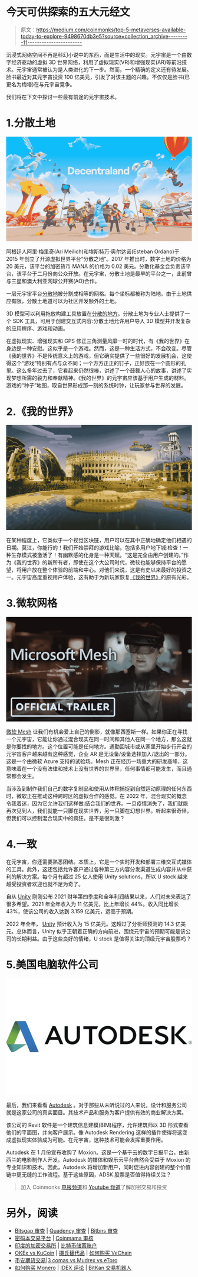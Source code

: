 # 今天可供探索的五大元经文

> 原文：<https://medium.com/coinmonks/top-5-metaverses-available-today-to-explore-9498670db3e5?source=collection_archive---------11----------------------->

沉浸式网络空间不再是科幻小说中的东西，而是生活中的现实。元宇宙是一个由数字经济驱动的虚拟 3D 世界网络，利用了虚拟现实(VR)和增强现实(AR)等前沿技术。元宇宙通常被认为是人类进化的下一步。然而，一个精确的定义还有待发展。脸书最近对其元宇宙投资 100 亿美元，引发了对该主题的兴趣。不仅仅是脸书(已更名为梅塔)在与元宇宙竞争。

我们将在下文中探讨一些最有前途的元宇宙技术。

# 1.分散土地

![](img/58120de11969fc4887c0727a54969237.png)

阿根廷人阿里·梅里奇(Ari Meilich)和埃斯特万·奥尔达诺(Esteban Ordano)于 2015 年创立了开源虚拟世界平台“分散之地”。2017 年推出时，数字土地的价格为 20 美元，该平台的加密货币 MANA 的价格为 0.02 美元。分散化基金会负责该平台，该平台于二月份向公众开放。在元宇宙，分散土地是最早的平台之一，此前曾与三星和澳大利亚网球公开赛(AO)合作。

一层元宇宙平台[分散地](https://decentraland.org/)被分割成相等的网格。每个坐标都被称为陆地。由于土地供应有限，分散土地道可以为社区开发额外的土地。

3D 模型可以利用拖放构建工具放置在[分散的地方](https://decentraland.org/)。分散土地为专业人士提供了一个 SDK 工具，可用于创建交互式内容:分散土地允许用户导入 3D 模型并开发复杂的应用程序、游戏和动画。

在虚拟现实、增强现实和 GPS 修正三角测量风靡一时的时代，有《我的世界》在身边是一种安慰。这似乎是一个游戏。然而，这是一种生活方式，不会改变。尽管《我的世界》不是传统意义上的游戏，但它确实提供了一些很好的发展机会，这使得这个“游戏”特别有点与众不同；一个方方正正的钉子，正好嵌在一个圆形的孔里。这么多年过去了，它看起来仍然很棒，讲述了一个鼓舞人心的故事，讲述了实现梦想所需的毅力和奉献精神。《我的世界》的元宇宙应该基于用户生成的材料。游戏的“种子”地图，取自世界形成那一刻的系统时钟，让玩家参与世界的发展。

# 2.《我的世界》

![](img/2a6dba3e78e08358bb675f8d0390fb11.png)

在某种程度上，它类似于一个视觉区块链，用户可以在其中正确地确定他们相遇的日期。莫江，你能行的！我们开始崇拜的游戏比喻，包括多用户地下城:检查！一种生存模式被激活了！有幽默感的化身是一种天赋。“这是完全由用户创建的。”作为《我的世界》的新所有者，即使在这个大公司时代，微软也能够保持平台的愿望，将用户放在整个体验的前端和中心。对他们来说，这是有史以来最好的投资之一。元宇宙高度重视用户体验，这有助于为新玩家恢复[《我的世界》](https://www.minecraft.net/)的原有光彩。

# 3.微软网格

![](img/83ced0dc305d3f75f520e3cfb84c7aa1.png)

[微软 Mesh](https://www.microsoft.com/en-us/mesh) 让我们有机会爱上自己的倒影，就像那西塞斯一样。如果你正在寻找一个元宇宙，它能让你通过混合现实在同一时间和其他人在同一个地方，那么这就是你要找的地方。这个位置可能是任何地方。通勤回城市或从家里开始步行开会的元宇宙客户越来越有这种感觉，企业 AR 是无设备/设备选择加入/退出的一部分。这是一个由微软 Azure 支持的试验场。Mesh 正在经历一场重大的研发高峰，这意味着在一个没有法律和技术上没有世界的世界里，任何事情都可能发生，而且通常都会发生。

当涉及到制作我们自己的数字复制品和使用从体积捕捉到自然运动原理的任何东西时，微软正在推动这种跨时区的虚拟合作的感觉。在 2022 年，混合现实的概念令我着迷，因为它允许我们这样做:结合我们的世界。一旦疫情消失了，我们就能再次见到人，我们就能一只脚在现实世界，另一只脚在幻想世界。听起来很奇怪，但我们可以控制混合现实中的疯狂。是不是很刺激？

# 4.一致

在元宇宙，你还需要熟悉团结。本质上，它是一个实时开发和部署三维交互式媒体的工具。此外，这还包括允许客户通过各种第三方内容分发渠道生成内容并从中获利的解决方案。每个月有超过 25 亿人使用 Unity solutions，所以 U stock 越来越受投资者欢迎也就不足为奇了。

自从 [Unity](https://unity.com/) 刚刚公布 2021 财年第四季度和全年利润结果以来，人们对未来表达了很多希望。2021 年全年收入为 11 亿美元，比上年增长 44%。收入同比增长 43%，使该公司的收入达到 3.159 亿美元，远高于预期。

2022 年全年， [Unity](https://unity.com/) 预计收入为 15 亿美元。这超过了分析师预测的 14.3 亿美元。总体而言，Unity 似乎正朝着正确的方向前进，围绕元宇宙的预期可能是该公司的长期利益。由于这些良好的情绪，U stock 是值得关注的顶级元宇宙股票吗？

# 5.美国电脑软件公司

![](img/b69e13da327f7372f555e0a70a5ddf95.png)

最后，我们来看看 [Autodesk](https://www.autodesk.ae/) 。对于那些从未听说过的人来说，设计和服务公司就是这家公司的真实面目。其技术产品和服务为客户提供有效的商业解决方案。

该公司的 Revit 软件是一个建筑信息建模(BIM)程序，允许建筑师以 3D 形式查看他们的平面图，并向客户展示。像 Autodesk Rendering 这样的插件使得将这变成虚拟现实体验成为可能。在元宇宙，这种技术可能会发挥重要作用。

Autodesk 在 1 月份宣布收购了 Moxion。这是一个基于云的数字日报平台，由新西兰的电影制作人开发。Autodesk 的媒体和娱乐云平台自然会受益于 Moxion 的专业知识和技术。因此，Autodesk 将增加新用户，同时促进内容创建的整个价值链中更无缝的工作流程。基于这些原因，ADSK 股票是否值得持续关注？

> 加入 Coinmonks [电报频道](https://t.me/coincodecap)和 [Youtube 频道](https://www.youtube.com/c/coinmonks/videos)了解加密交易和投资

# 另外，阅读

*   [Bitsgap 审查](/coinmonks/bitsgap-review-a-crypto-trading-bot-that-makes-easy-money-a5d88a336df2) | [Quadency 审查](/coinmonks/quadency-review-a-crypto-trading-automation-platform-3068eaa374e1) | [Bitbns 审查](/coinmonks/bitbns-review-38256a07e161)
*   [密码本交易平台](/coinmonks/top-10-crypto-copy-trading-platforms-for-beginners-d0c37c7d698c) | [Coinmama 审核](/coinmonks/coinmama-review-ace5641bde6e)
*   [印度的加密交易所](/coinmonks/bitcoin-exchange-in-india-7f1fe79715c9) | [比特币储蓄账户](/coinmonks/bitcoin-savings-account-e65b13f92451)
*   [OKEx vs KuCoin](https://coincodecap.com/okex-kucoin) | [摄氏替代品](https://coincodecap.com/celsius-alternatives) | [如何购买 VeChain](https://coincodecap.com/buy-vechain)
*   [币安期货交易](https://coincodecap.com/binance-futures-trading)|[3 comas vs Mudrex vs eToro](https://coincodecap.com/mudrex-3commas-etoro)
*   [如何购买 Monero](https://coincodecap.com/buy-monero) | [IDEX 评论](https://coincodecap.com/idex-review) | [BitKan 交易机器人](https://coincodecap.com/bitkan-trading-bot)